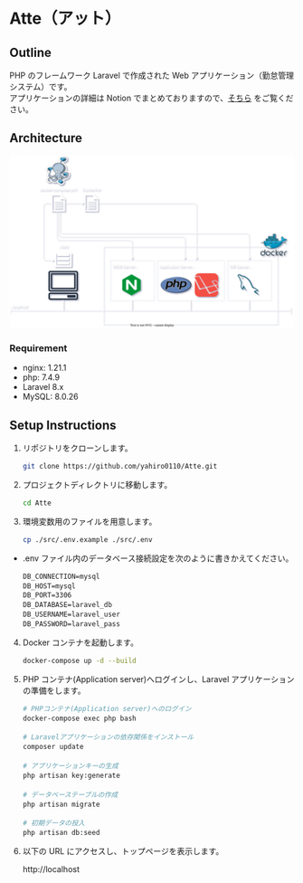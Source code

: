 # Atte（アット）

## Outline

PHP のフレームワーク Laravel で作成された Web アプリケーション（勤怠管理システム）です。<br />
アプリケーションの詳細は Notion でまとめておりますので、[そちら](https://h-yamasita.notion.site/Atte-ed456123c4f645dfbac62ff0c5e69372?pvs=4) をご覧ください。

## Architecture

![](./img/architecture.drawio.svg)

### Requirement

-   nginx: 1.21.1
-   php: 7.4.9
-   Laravel 8.x
-   MySQL: 8.0.26

## Setup Instructions

1.  リポジトリをクローンします。

    ```bash
    git clone https://github.com/yahiro0110/Atte.git
    ```

2.  プロジェクトディレクトリに移動します。

    ```bash
    cd Atte
    ```

3.  環境変数用のファイルを用意します。

    ```bash
    cp ./src/.env.example ./src/.env
    ```

-   .env ファイル内のデータベース接続設定を次のように書きかえてください。

    ```markdown
    DB_CONNECTION=mysql
    DB_HOST=mysql
    DB_PORT=3306
    DB_DATABASE=laravel_db
    DB_USERNAME=laravel_user
    DB_PASSWORD=laravel_pass
    ```

4.  Docker コンテナを起動します。

    ```bash
    docker-compose up -d --build
    ```

5.  PHP コンテナ(Application server)へログインし、Laravel アプリケーションの準備をします。

    ```bash
    # PHPコンテナ(Application server)へのログイン
    docker-compose exec php bash

    # Laravelアプリケーションの依存関係をインストール
    composer update

    # アプリケーションキーの生成
    php artisan key:generate

    # データベーステーブルの作成
    php artisan migrate

    # 初期データの投入
    php artisan db:seed
    ```

6.  以下の URL にアクセスし、トップページを表示します。

    http://localhost
